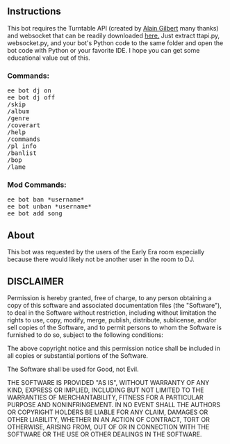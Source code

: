 ## Instructions

This bot requires the Turntable API (created by [Alain Gilbert](https://github.com/alaingilbert) many thanks) and websocket that can be readily downloaded [here.](https://github.com/alaingilbert/Turntable-API/tree/master/python_ttapi) Just extract ttapi.py, websocket.py, and your bot's Python code to the same folder and open the bot code with Python or your favorite IDE. I hope you can get some educational value out of this.

### Commands:

<pre>
ee bot dj on
ee bot dj off
/skip
/album
/genre
/coverart
/help
/commands
/pl info
/banlist
/bop
/lame
</pre>

### Mod Commands:

<pre>
ee bot ban *username*
ee bot unban *username*
ee bot add song
</pre>

## About

This bot was requested by the users of the Early Era room especially because there would likely not be another user in the room to DJ.

## DISCLAIMER

Permission is hereby granted, free of charge, to any person obtaining a copy of this software and associated documentation files (the "Software"), to deal in the Software without restriction, including without limitation the rights to use, copy, modify, merge, publish, distribute, sublicense, and/or sell copies of the Software, and to permit persons to whom the Software is furnished to do so, subject to the following conditions:

The above copyright notice and this permission notice shall be included in all copies or substantial portions of the Software.

The Software shall be used for Good, not Evil.

THE SOFTWARE IS PROVIDED "AS IS", WITHOUT WARRANTY OF ANY KIND, EXPRESS OR IMPLIED, INCLUDING BUT NOT LIMITED TO THE WARRANTIES OF MERCHANTABILITY, FITNESS FOR A PARTICULAR PURPOSE AND NONINFRINGEMENT. IN NO EVENT SHALL THE AUTHORS OR COPYRIGHT HOLDERS BE LIABLE FOR ANY CLAIM, DAMAGES OR OTHER LIABILITY, WHETHER IN AN ACTION OF CONTRACT, TORT OR OTHERWISE, ARISING FROM, OUT OF OR IN CONNECTION WITH THE SOFTWARE OR THE USE OR OTHER DEALINGS IN THE SOFTWARE.